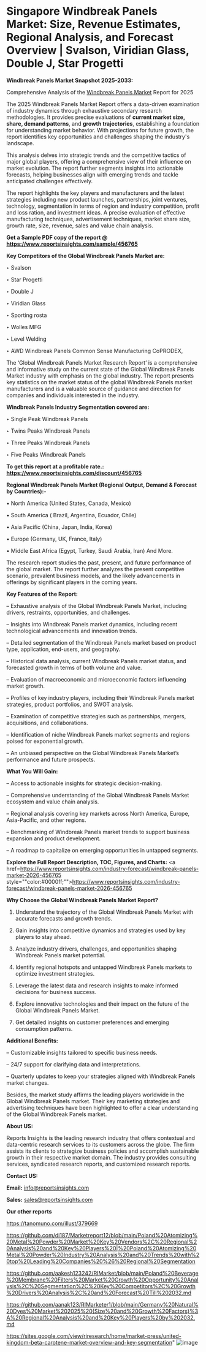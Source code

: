 # Singapore Windbreak Panels Market: Size, Revenue Estimates, Regional Analysis, and Forecast Overview | Svalson, Viridian Glass, Double J, Star Progetti

<strong>Windbreak Panels Market Snapshot 2025-2033:</strong>

Comprehensive Analysis of the <a href=https://www.reportsinsights.com/sample/456765>Windbreak Panels Market</a> Report for 2025

The 2025 Windbreak Panels Market Report offers a data-driven examination of industry dynamics through exhaustive secondary research methodologies. It provides precise evaluations of <strong>current market size, share, demand patterns</strong>, and <strong>growth trajectories</strong>, establishing a foundation for understanding market behavior. With projections for future growth, the report identifies key opportunities and challenges shaping the industry's landscape.

This analysis delves into strategic trends and the competitive tactics of major global players, offering a comprehensive view of their influence on market evolution. The report further segments insights into actionable forecasts, helping businesses align with emerging trends and tackle anticipated challenges effectively.

The report highlights the key players and manufacturers and the latest strategies including new product launches, partnerships, joint ventures, technology, segmentation in terms of region and industry competition, profit and loss ration, and investment ideas. A precise evaluation of effective manufacturing techniques, advertisement techniques, market share size, growth rate, size, revenue, sales and value chain analysis.

<strong>Get a Sample PDF copy of the report @ <a href=https://www.reportsinsights.com/sample/456765 style=color:#0000ff;>https://www.reportsinsights.com/sample/456765</a></strong>

<strong>Key Competitors of the Global Windbreak Panels Market are:</strong>

‣ Svalson

‣ Star Progetti

‣ Double J

‣ Viridian Glass

‣ Sporting rosta

‣ Wolles MFG

‣ Level Welding

‣ AWD Windbreak Panels Common Sense Manufacturing CoPRODEX,

The ‘Global Windbreak Panels Market Research Report’ is a comprehensive and informative study on the current state of the Global Windbreak Panels Market industry with emphasis on the global industry. The report presents key statistics on the market status of the global Windbreak Panels market manufacturers and is a valuable source of guidance and direction for companies and individuals interested in the industry.

<strong>Windbreak Panels Industry Segmentation covered are:</strong>

‣ Single Peak Windbreak Panels

‣ Twins Peaks Windbreak Panels

‣ Three Peaks Windbreak Panels

‣ Five Peaks Windbreak Panels

<strong>To get this report at a profitable rate.: <a href=https://www.reportsinsights.com/discount/456765 style=color:#0000ff;>https://www.reportsinsights.com/discount/456765</a></strong>

<strong>Regional Windbreak Panels Market (Regional Output, Demand &amp; Forecast by Countries):-</strong>

• North America (United States, Canada, Mexico)

• South America ( Brazil, Argentina, Ecuador, Chile)

• Asia Pacific (China, Japan, India, Korea)

• Europe (Germany, UK, France, Italy)

• Middle East Africa (Egypt, Turkey, Saudi Arabia, Iran) And More.

The research report studies the past, present, and future performance of the global market. The report further analyzes the present competitive scenario, prevalent business models, and the likely advancements in offerings by significant players in the coming years.

<strong>Key Features of the Report:</strong>

– Exhaustive analysis of the Global Windbreak Panels Market, including drivers, restraints, opportunities, and challenges.

– Insights into Windbreak Panels market dynamics, including recent technological advancements and innovation trends.

– Detailed segmentation of the Windbreak Panels market based on product type, application, end-users, and geography.

– Historical data analysis, current Windbreak Panels market status, and forecasted growth in terms of both volume and value.

– Evaluation of macroeconomic and microeconomic factors influencing market growth.

– Profiles of key industry players, including their Windbreak Panels market strategies, product portfolios, and SWOT analysis.

– Examination of competitive strategies such as partnerships, mergers, acquisitions, and collaborations.

– Identification of niche Windbreak Panels market segments and regions poised for exponential growth.

– An unbiased perspective on the Global Windbreak Panels Market’s performance and future prospects.

<strong>What You Will Gain:</strong>

– Access to actionable insights for strategic decision-making.

– Comprehensive understanding of the Global Windbreak Panels Market ecosystem and value chain analysis.

– Regional analysis covering key markets across North America, Europe, Asia-Pacific, and other regions.

– Benchmarking of Windbreak Panels market trends to support business expansion and product development.

– A roadmap to capitalize on emerging opportunities in untapped segments.

<strong>Explore the Full Report Description, TOC, Figures, and Charts:</strong>
<a href=https://www.reportsinsights.com/industry-forecast/windbreak-panels-market-2026-456765 style=""color:#0000ff;"">https://www.reportsinsights.com/industry-forecast/windbreak-panels-market-2026-456765</a>

<strong>Why Choose the Global Windbreak Panels Market Report?</strong>

1. Understand the trajectory of the Global Windbreak Panels Market with accurate forecasts and growth trends.

2. Gain insights into competitive dynamics and strategies used by key players to stay ahead.

3. Analyze industry drivers, challenges, and opportunities shaping Windbreak Panels market potential.

4. Identify regional hotspots and untapped Windbreak Panels markets to optimize investment strategies.

5. Leverage the latest data and research insights to make informed decisions for business success.

6. Explore innovative technologies and their impact on the future of the Global Windbreak Panels Market.

7. Get detailed insights on customer preferences and emerging consumption patterns.

<strong>Additional Benefits:</strong>

– Customizable insights tailored to specific business needs.

– 24/7 support for clarifying data and interpretations.

– Quarterly updates to keep your strategies aligned with Windbreak Panels market changes.

Besides, the market study affirms the leading players worldwide in the Global Windbreak Panels market. Their key marketing strategies and advertising techniques have been highlighted to offer a clear understanding of the Global Windbreak Panels market.

<strong><strong>About US</strong>:</strong>

Reports Insights is the leading research industry that offers contextual and data-centric research services to its customers across the globe. The firm assists its clients to strategize business policies and accomplish sustainable growth in their respective market domain. The industry provides consulting services, syndicated research reports, and customized research reports.

<strong>Contact US:</strong>

<p class=><b>Email:</b> <a href=mailto:info@reportsinsights.com>info@reportsinsights.com</a></p>
<p class=><b>Sales:</b> <a href=mailto:sales@reportsinsights.com>sales@reportsinsights.com</a></p>

<strong>Our other reports</strong>

<a href=https://tanomuno.com/illust/379669>https://tanomuno.com/illust/379669</a>

<a href=https://github.com/di187/Marketreport12/blob/main/Poland%20Atomizing%20Metal%20Powder%20Market%20Key%20Vendors%2C%20Regional%20Analysis%20and%20Key%20Players%20|%20Poland%20Atomizing%20Metal%20Powder%20Industry%20Analysis%20and%20Trends%20with%20top%20Leading%20Companies%20%26%20Regional%20Segmentation>https://github.com/di187/Marketreport12/blob/main/Poland%20Atomizing%20Metal%20Powder%20Market%20Key%20Vendors%2C%20Regional%20Analysis%20and%20Key%20Players%20|%20Poland%20Atomizing%20Metal%20Powder%20Industry%20Analysis%20and%20Trends%20with%20top%20Leading%20Companies%20%26%20Regional%20Segmentation</a>

<a href=https://github.com/aakesh123242/RIMarket/blob/main/Poland%20Beverage%20Membrane%20Filters%20Market%20Growth%20Opportunity%20Analysis%2C%20Segmentation%2C%20Key%20Competitors%2C%20Growth%20Drivers%20Analysis%2C%20and%20Forecast%20Till%202032.md>https://github.com/aakesh123242/RIMarket/blob/main/Poland%20Beverage%20Membrane%20Filters%20Market%20Growth%20Opportunity%20Analysis%2C%20Segmentation%2C%20Key%20Competitors%2C%20Growth%20Drivers%20Analysis%2C%20and%20Forecast%20Till%202032.md</a>

<a href=https://github.com/aanak123/RIMarketer1/blob/main/Germany%20Natural%20Dyes%20Market%202025%20(Size%20and%20Growth%20Factors)%3A%20Regional%20Analysis%20and%20Key%20Players%20by%202032.md>https://github.com/aanak123/RIMarketer1/blob/main/Germany%20Natural%20Dyes%20Market%202025%20(Size%20and%20Growth%20Factors)%3A%20Regional%20Analysis%20and%20Key%20Players%20by%202032.md</a>

<a href=https://sites.google.com/view/riresearch/home/market-press/united-kingdom-beta-carotene-market-overview-and-key-segmentation>https://sites.google.com/view/riresearch/home/market-press/united-kingdom-beta-carotene-market-overview-and-key-segmentation</a>"
![image](https://github.com/user-attachments/assets/d5c1ac29-0a9e-4908-a902-1f63ac86bc0b)

